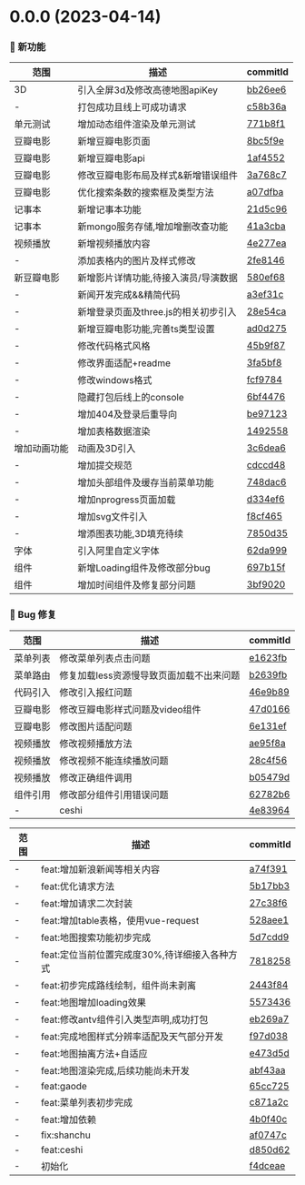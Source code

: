 # 0.0.0 (2023-04-14)

### 🌟 新功能
范围|描述|commitId
--|--|--
 3D | 引入全屏3d及修改高德地图apiKey | [bb26ee6](https://github.com/JeremyYu-creator/vue3_test_demo/commit/bb26ee6)
 - | 打包成功且线上可成功请求 | [c58b36a](https://github.com/JeremyYu-creator/vue3_test_demo/commit/c58b36a)
 单元测试 | 增加动态组件渲染及单元测试 | [771b8f1](https://github.com/JeremyYu-creator/vue3_test_demo/commit/771b8f1)
 豆瓣电影 | 新增豆瓣电影页面 | [8bc5f9e](https://github.com/JeremyYu-creator/vue3_test_demo/commit/8bc5f9e)
 豆瓣电影 | 新增豆瓣电影api | [1af4552](https://github.com/JeremyYu-creator/vue3_test_demo/commit/1af4552)
 豆瓣电影 | 修改豆瓣电影布局及样式&新增错误组件 | [3a768c7](https://github.com/JeremyYu-creator/vue3_test_demo/commit/3a768c7)
 豆瓣电影 | 优化搜索条数的搜索框及类型方法 | [a07dfba](https://github.com/JeremyYu-creator/vue3_test_demo/commit/a07dfba)
 记事本 | 新增记事本功能 | [21d5c96](https://github.com/JeremyYu-creator/vue3_test_demo/commit/21d5c96)
 记事本 | 新mongo服务存储,增加增删改查功能 | [41a3cba](https://github.com/JeremyYu-creator/vue3_test_demo/commit/41a3cba)
 视频播放 | 新增视频播放内容 | [4e277ea](https://github.com/JeremyYu-creator/vue3_test_demo/commit/4e277ea)
 - | 添加表格内的图片及样式修改 | [2fe8146](https://github.com/JeremyYu-creator/vue3_test_demo/commit/2fe8146)
 新豆瓣电影 | 新增影片详情功能,待接入演员/导演数据 | [580ef68](https://github.com/JeremyYu-creator/vue3_test_demo/commit/580ef68)
 - | 新闻开发完成&&精简代码 | [a3ef31c](https://github.com/JeremyYu-creator/vue3_test_demo/commit/a3ef31c)
 - | 新增登录页面及three.js的相关初步引入 | [28e54ca](https://github.com/JeremyYu-creator/vue3_test_demo/commit/28e54ca)
 - | 新增豆瓣电影功能,完善ts类型设置 | [ad0d275](https://github.com/JeremyYu-creator/vue3_test_demo/commit/ad0d275)
 - | 修改代码格式风格 | [45b9f87](https://github.com/JeremyYu-creator/vue3_test_demo/commit/45b9f87)
 - | 修改界面适配+readme | [3fa5bf8](https://github.com/JeremyYu-creator/vue3_test_demo/commit/3fa5bf8)
 - | 修改windows格式 | [fcf9784](https://github.com/JeremyYu-creator/vue3_test_demo/commit/fcf9784)
 - | 隐藏打包后线上的console | [6bf4476](https://github.com/JeremyYu-creator/vue3_test_demo/commit/6bf4476)
 - | 增加404及登录后重导向 | [be97123](https://github.com/JeremyYu-creator/vue3_test_demo/commit/be97123)
 - | 增加表格数据渲染 | [1492558](https://github.com/JeremyYu-creator/vue3_test_demo/commit/1492558)
 增加动画功能 | 动画及3D引入 | [3c6dea6](https://github.com/JeremyYu-creator/vue3_test_demo/commit/3c6dea6)
 - | 增加提交规范 | [cdccd48](https://github.com/JeremyYu-creator/vue3_test_demo/commit/cdccd48)
 - | 增加头部组件及缓存当前菜单功能 | [748dac6](https://github.com/JeremyYu-creator/vue3_test_demo/commit/748dac6)
 - | 增加nprogress页面加载 | [d334ef6](https://github.com/JeremyYu-creator/vue3_test_demo/commit/d334ef6)
 - | 增加svg文件引入 | [f8cf465](https://github.com/JeremyYu-creator/vue3_test_demo/commit/f8cf465)
 - | 增添图表功能,3D填充待续 | [7850d35](https://github.com/JeremyYu-creator/vue3_test_demo/commit/7850d35)
 字体 | 引入阿里自定义字体 | [62da999](https://github.com/JeremyYu-creator/vue3_test_demo/commit/62da999)
 组件 | 新增Loading组件及修改部分bug | [697b15f](https://github.com/JeremyYu-creator/vue3_test_demo/commit/697b15f)
 组件 | 增加时间组件及修复部分问题 | [3bf9020](https://github.com/JeremyYu-creator/vue3_test_demo/commit/3bf9020)


### 🐛 Bug 修复
范围|描述|commitId
--|--|--
 菜单列表 | 修改菜单列表点击问题 | [e1623fb](https://github.com/JeremyYu-creator/vue3_test_demo/commit/e1623fb)
 菜单路由 | 修复加载less资源慢导致页面加载不出来问题 | [b2639fb](https://github.com/JeremyYu-creator/vue3_test_demo/commit/b2639fb)
 代码引入 | 修改引入报红问题 | [46e9b89](https://github.com/JeremyYu-creator/vue3_test_demo/commit/46e9b89)
 豆瓣电影 | 修改豆瓣电影样式问题及video组件 | [47d0166](https://github.com/JeremyYu-creator/vue3_test_demo/commit/47d0166)
 豆瓣电影 | 修改图片适配问题 | [6e131ef](https://github.com/JeremyYu-creator/vue3_test_demo/commit/6e131ef)
 视频播放 | 修改视频播放方法 | [ae95f8a](https://github.com/JeremyYu-creator/vue3_test_demo/commit/ae95f8a)
 视频播放 | 修改视频不能连续播放问题 | [28c4f56](https://github.com/JeremyYu-creator/vue3_test_demo/commit/28c4f56)
 视频播放 | 修改正确组件调用 | [b05479d](https://github.com/JeremyYu-creator/vue3_test_demo/commit/b05479d)
 组件引用 | 修改部分组件引用错误问题 | [62782b6](https://github.com/JeremyYu-creator/vue3_test_demo/commit/62782b6)
 - | ceshi | [4e83964](https://github.com/JeremyYu-creator/vue3_test_demo/commit/4e83964)


范围|描述|commitId
--|--|--
 - | feat:增加新浪新闻等相关内容 | [a74f391](https://github.com/JeremyYu-creator/vue3_test_demo/commit/a74f391)
 - | feat:优化请求方法 | [5b17bb3](https://github.com/JeremyYu-creator/vue3_test_demo/commit/5b17bb3)
 - | feat:增加请求二次封装 | [27c38f6](https://github.com/JeremyYu-creator/vue3_test_demo/commit/27c38f6)
 - | feat:增加table表格，使用vue-request | [528aee1](https://github.com/JeremyYu-creator/vue3_test_demo/commit/528aee1)
 - | feat:地图搜索功能初步完成 | [5d7cdd9](https://github.com/JeremyYu-creator/vue3_test_demo/commit/5d7cdd9)
 - | feat:定位当前位置完成度30%,待详细接入各种方式 | [7818258](https://github.com/JeremyYu-creator/vue3_test_demo/commit/7818258)
 - | feat:初步完成路线绘制，组件尚未剥离 | [2443f84](https://github.com/JeremyYu-creator/vue3_test_demo/commit/2443f84)
 - | feat:地图增加loading效果 | [5573436](https://github.com/JeremyYu-creator/vue3_test_demo/commit/5573436)
 - | feat:修改antv组件引入类型声明,成功打包 | [eb269a7](https://github.com/JeremyYu-creator/vue3_test_demo/commit/eb269a7)
 - | feat:完成地图样式分辨率适配及天气部分开发 | [f97d038](https://github.com/JeremyYu-creator/vue3_test_demo/commit/f97d038)
 - | feat:地图抽离方法+自适应 | [e473d5d](https://github.com/JeremyYu-creator/vue3_test_demo/commit/e473d5d)
 - | feat:地图渲染完成,后续功能尚未开发 | [abf43aa](https://github.com/JeremyYu-creator/vue3_test_demo/commit/abf43aa)
 - | feat:gaode | [65cc725](https://github.com/JeremyYu-creator/vue3_test_demo/commit/65cc725)
 - | feat:菜单列表初步完成 | [c871a2c](https://github.com/JeremyYu-creator/vue3_test_demo/commit/c871a2c)
 - | feat:增加依赖 | [4b0f40c](https://github.com/JeremyYu-creator/vue3_test_demo/commit/4b0f40c)
 - | fix:shanchu | [af0747c](https://github.com/JeremyYu-creator/vue3_test_demo/commit/af0747c)
 - | feat:ceshi | [d850d62](https://github.com/JeremyYu-creator/vue3_test_demo/commit/d850d62)
 - | 初始化 | [f4dceae](https://github.com/JeremyYu-creator/vue3_test_demo/commit/f4dceae)

